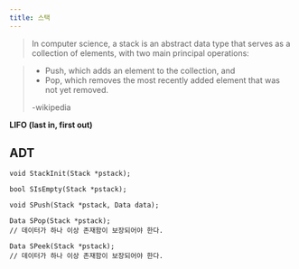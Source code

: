 ```yaml
---
title: 스택
---
```


> In computer science, a stack is an abstract data type that serves as a collection of elements, with two main principal operations:

>- Push, which adds an element to the collection, and
>- Pop, which removes the most recently added element that was not yet removed.
>
> -wikipedia

**LIFO (last in, first out)**

## ADT

``` {class="language-c"}
void StackInit(Stack *pstack);

bool SIsEmpty(Stack *pstack);

void SPush(Stack *pstack, Data data);

Data SPop(Stack *pstack);
// 데이터가 하나 이상 존재함이 보장되어야 한다. 

Data SPeek(Stack *pstack);
// 데이터가 하나 이상 존재함이 보장되어야 한다. 
```
